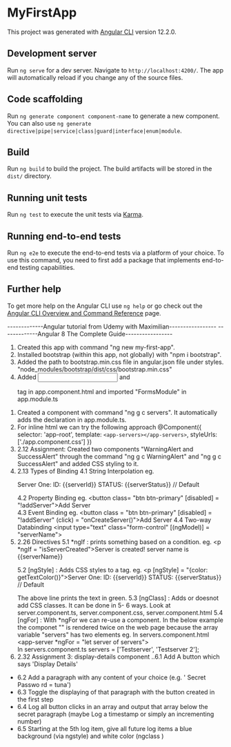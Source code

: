 # MyFirstApp

This project was generated with [Angular CLI](https://github.com/angular/angular-cli) version 12.2.0.

## Development server

Run `ng serve` for a dev server. Navigate to `http://localhost:4200/`. The app will automatically reload if you change any of the source files.

## Code scaffolding

Run `ng generate component component-name` to generate a new component. You can also use `ng generate directive|pipe|service|class|guard|interface|enum|module`.

## Build

Run `ng build` to build the project. The build artifacts will be stored in the `dist/` directory.

## Running unit tests

Run `ng test` to execute the unit tests via [Karma](https://karma-runner.github.io).

## Running end-to-end tests

Run `ng e2e` to execute the end-to-end tests via a platform of your choice. To use this command, you need to first add a package that implements end-to-end testing capabilities.

## Further help

To get more help on the Angular CLI use `ng help` or go check out the [Angular CLI Overview and Command Reference](https://angular.io/cli) page.

-------------Angular tutorial from Udemy with Maximilian-----------------
-------------Angular 8 The Complete Guide-----------------

<!-- 1. Getting Started -->

1. Created this app with command "ng new my-first-app".
2. Installed bootstrap (within this app, not globally) with "npm i bootstrap".
3. Added the path to bootstrap.min.css file in angular.json file under styles.
    "node_modules/bootstrap/dist/css/bootstrap.min.css"
4. Added <input> and <p> tag in app.component.html and imported "FormsModule" in app.module.ts

<!-- 2. The Basics -->
1. Created a component with command "ng g c servers". It automatically adds the declaration in app.module.ts.
2. For inline html we can try the following approach
@Component({
  selector: 'app-root',
  template: `<app-servers></app-servers>`,
  styleUrls: ['./app.component.css']
})
3. 2.12 Assignment: Created two components "WarningAlert and SuccessAlert" through the command "ng g c WarningAlert" and "ng g c SuccessAlert" and added CSS styling to it.
4. 2.13 Types of Binding
  4.1 String Interpolation eg. <p>Server One: ID: {{serverId}} STATUS: {{serverStatus}} // Default</p>
  4.2 Property Binding eg. <button class= "btn btn-primary" [disabled] = "!addServer">Add Server</button><br />
  4.3 Event Binding eg. <button class = "btn btn-primary" [disabled] = "!addServer" (click) = "onCreateServer()">Add Server</button>
  4.4 Two-way Databinding <input type="text" class="form-control" [(ngModel)] = "serverName">
5. 2.26 Directives
  5.1 *ngIf : prints something based on a condition. eg. <p *ngIf = "isServerCreated">Server is created! server name is {{serverName}}</p>
  5.2 [ngStyle] : Adds CSS styles to a tag. 
      eg. <p [ngStyle] = "{color: getTextColor()}">Server One: ID: {{serverId}} STATUS: {{serverStatus}} // Default</p>
      The above line prints the text in green.
  5.3 [ngClass] : Adds or doesnot add CSS classes. It can be done in 5- 6 ways. Look at server.component.ts, server.component.css, server.component.html
  5.4 [ngFor] : With *ngFor we can re-use a component.
      In the below example the componet "<app-server>" is rendered twice on the web page because the array variable "servers" has two elements
      eg. In servers.component.html
          <div class = "servers">
            <app-server *ngFor = "let server of servers"></app-server>
          </div>
          In servers.component.ts
          servers = ['Testserver', 'Testserver 2'];
6. 2.32 Assignment 3: display-details component
  ..6.1 Add A button which says 'Display Details'
  - 6.2 Add a paragraph with any content of your choice (e.g. ' Secret Passwo rd = tuna')
  - 6.3 Toggle the displaying of that paragraph with the button created in the first step
  - 6.4 Log all button clicks in an array and output that array below the secret paragraph
  (maybe Log a timestamp or simply an incrementing number) 
  - 6.5 Starting at the 5th log item, give all future log items a blue background (via
  ngstyle) and white color (ngclass ) 
